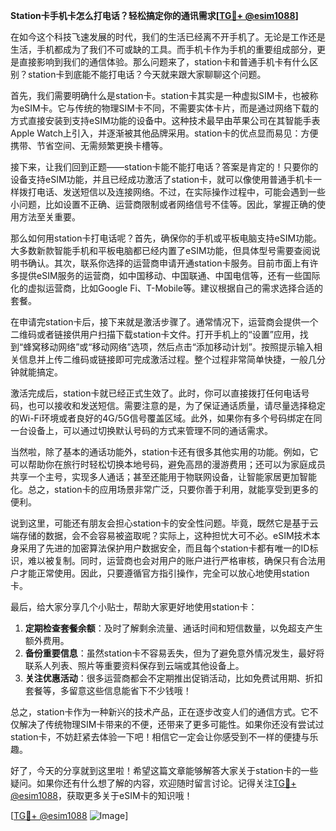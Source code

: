 **Station卡手机卡怎么打电话？轻松搞定你的通讯需求[[TG💪+ @esim1088](https://t.me/s/esim1088)]**

在如今这个科技飞速发展的时代，我们的生活已经离不开手机了。无论是工作还是生活，手机都成为了我们不可或缺的工具。而手机卡作为手机的重要组成部分，更是直接影响到我们的通信体验。那么问题来了，station卡和普通手机卡有什么区别？station卡到底能不能打电话？今天就来跟大家聊聊这个问题。

首先，我们需要明确什么是station卡。station卡其实是一种虚拟SIM卡，也被称为eSIM卡。它与传统的物理SIM卡不同，不需要实体卡片，而是通过网络下载的方式直接安装到支持eSIM功能的设备中。这种技术最早由苹果公司在其智能手表Apple Watch上引入，并逐渐被其他品牌采用。station卡的优点显而易见：方便携带、节省空间、无需频繁更换卡槽等。

接下来，让我们回到正题——station卡能不能打电话？答案是肯定的！只要你的设备支持eSIM功能，并且已经成功激活了station卡，就可以像使用普通手机卡一样拨打电话、发送短信以及连接网络。不过，在实际操作过程中，可能会遇到一些小问题，比如设置不正确、运营商限制或者网络信号不佳等。因此，掌握正确的使用方法至关重要。

那么如何用station卡打电话呢？首先，确保你的手机或平板电脑支持eSIM功能。大多数新款智能手机和平板电脑都已经内置了eSIM功能，但具体型号需要查阅说明书确认。其次，联系你选择的运营商申请开通station卡服务。目前市面上有许多提供eSIM服务的运营商，如中国移动、中国联通、中国电信等，还有一些国际化的虚拟运营商，比如Google Fi、T-Mobile等。建议根据自己的需求选择合适的套餐。

在申请完station卡后，接下来就是激活步骤了。通常情况下，运营商会提供一个二维码或者链接供用户扫描下载station卡文件。打开手机上的“设置”应用，找到“蜂窝移动网络”或“移动网络”选项，然后点击“添加移动计划”。按照提示输入相关信息并上传二维码或链接即可完成激活过程。整个过程非常简单快捷，一般几分钟就能搞定。

激活完成后，station卡就已经正式生效了。此时，你可以直接拨打任何电话号码，也可以接收和发送短信。需要注意的是，为了保证通话质量，请尽量选择稳定的Wi-Fi环境或者良好的4G/5G信号覆盖区域。此外，如果你有多个号码绑定在同一台设备上，可以通过切换默认号码的方式来管理不同的通话需求。

当然啦，除了基本的通话功能外，station卡还有很多其他实用的功能。例如，它可以帮助你在旅行时轻松切换本地号码，避免高昂的漫游费用；还可以为家庭成员共享一个主号，实现多人通话；甚至还能用于物联网设备，让智能家居更加智能化。总之，station卡的应用场景非常广泛，只要你善于利用，就能享受到更多的便利。

说到这里，可能还有朋友会担心station卡的安全性问题。毕竟，既然它是基于云端存储的数据，会不会容易被盗取呢？实际上，这种担忧大可不必。eSIM技术本身采用了先进的加密算法保护用户数据安全，而且每个station卡都有唯一的ID标识，难以被复制。同时，运营商也会对用户的账户进行严格审核，确保只有合法用户才能正常使用。因此，只要遵循官方指引操作，完全可以放心地使用station卡。

最后，给大家分享几个小贴士，帮助大家更好地使用station卡：

1. **定期检查套餐余额**：及时了解剩余流量、通话时间和短信数量，以免超支产生额外费用。
2. **备份重要信息**：虽然station卡不容易丢失，但为了避免意外情况发生，最好将联系人列表、照片等重要资料保存到云端或其他设备上。
3. **关注优惠活动**：很多运营商都会不定期推出促销活动，比如免费试用期、折扣套餐等，多留意这些信息能省下不少钱哦！

总之，station卡作为一种新兴的技术产品，正在逐步改变人们的通信方式。它不仅解决了传统物理SIM卡带来的不便，还带来了更多可能性。如果你还没有尝试过station卡，不妨赶紧去体验一下吧！相信它一定会让你感受到不一样的便捷与乐趣。

好了，今天的分享就到这里啦！希望这篇文章能够解答大家关于station卡的一些疑问。如果你还有什么想了解的内容，欢迎随时留言讨论。记得关注[TG💪+ @esim1088](https://t.me/s/esim1088)，获取更多关于eSIM卡的知识哦！

[[TG💪+ @esim1088](https://t.me/s/esim1088) ![Image](https://i.postimg.cc/4NQfJmqS/Snipaste-2025-05-13-00-14-12.png)]